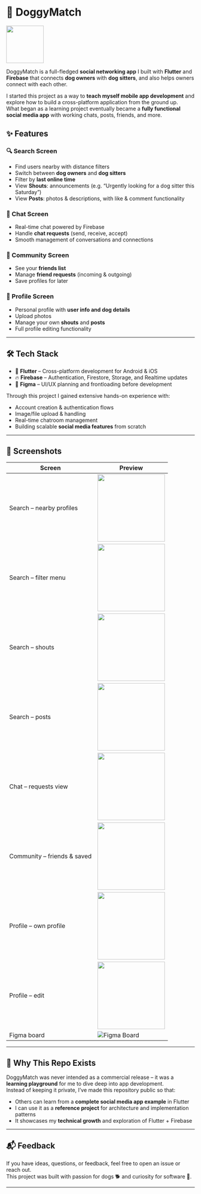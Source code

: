 # 🐾 DoggyMatch

<img src="images/search_profiles.jpg" width="100"/>

DoggyMatch is a full-fledged **social networking app** I built with **Flutter** and **Firebase** that connects **dog owners** with **dog sitters**, and also helps owners connect with each other.  

I started this project as a way to **teach myself mobile app development** and explore how to build a cross-platform application from the ground up.  
What began as a learning project eventually became a **fully functional social media app** with working chats, posts, friends, and more.  

## ✨ Features

### 🔍 Search Screen
- Find users nearby with distance filters  
- Switch between **dog owners** and **dog sitters**  
- Filter by **last online time**  
- View **Shouts**: announcements (e.g. “Urgently looking for a dog sitter this Saturday”)  
- View **Posts**: photos & descriptions, with like & comment functionality  

### 💬 Chat Screen
- Real-time chat powered by Firebase  
- Handle **chat requests** (send, receive, accept)  
- Smooth management of conversations and connections  

### 👥 Community Screen
- See your **friends list**  
- Manage **friend requests** (incoming & outgoing)  
- Save profiles for later  

### 🐶 Profile Screen
- Personal profile with **user info and dog details**  
- Upload photos  
- Manage your own **shouts** and **posts**  
- Full profile editing functionality  

---

## 🛠️ Tech Stack

- 💙 **Flutter** – Cross-platform development for Android & iOS  
- 🔥 **Firebase**  – Authentication, Firestore, Storage, and Realtime updates  
- 🎨 **Figma** – UI/UX planning and frontloading before development  

Through this project I gained extensive hands-on experience with:
- Account creation & authentication flows  
- Image/file upload & handling  
- Real-time chatroom management  
- Building scalable **social media features** from scratch  

---

## 📸 Screenshots

| Screen | Preview |
|--------|---------|
| Search – nearby profiles | <img src="images/search_profiles.jpg" width="180"/> |
| Search – filter menu | <img src="images/search_filters.jpg" width="180"/> |
| Search – shouts | <img src="images/search_shouts.jpg" width="180"/> |
| Search – posts | <img src="images/search_posts.jpg" width="180"/> |
| Chat – requests view | <img src="images/chat_requests.jpg" width="180"/> |
| Community – friends & saved | <img src="images/community.jpg" width="180"/> |
| Profile – own profile | <img src="images/profile.jpg" width="180"/> |
| Profile – edit | <img src="images/profile_edit.jpg" width="180"/> |
| Figma board | ![Figma Board](images/figma_board.jpg) |

---

## 🚀 Why This Repo Exists

DoggyMatch was never intended as a commercial release – it was a **learning playground** for me to dive deep into app development.  
Instead of keeping it private, I’ve made this repository public so that:
- Others can learn from a **complete social media app example** in Flutter  
- I can use it as a **reference project** for architecture and implementation patterns  
- It showcases my **technical growth** and exploration of Flutter + Firebase  

---

## 📬 Feedback

If you have ideas, questions, or feedback, feel free to open an issue or reach out.  
This project was built with passion for dogs 🐕 and curiosity for software 📱.

---
